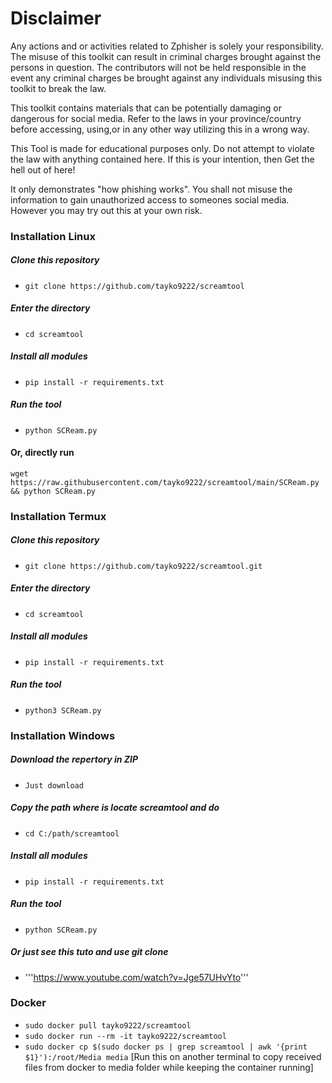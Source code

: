 # Disclaimer

Any actions and or activities related to Zphisher is solely your responsibility. The misuse of this toolkit can result in criminal charges brought against the persons in question. The contributors will not be held responsible in the event any criminal charges be brought against any individuals misusing this toolkit to break the law.

This toolkit contains materials that can be potentially damaging or dangerous for social media. Refer to the laws in your province/country before accessing, using,or in any other way utilizing this in a wrong way.

This Tool is made for educational purposes only. Do not attempt to violate the law with anything contained here. If this is your intention, then Get the hell out of here!

It only demonstrates "how phishing works". You shall not misuse the information to gain unauthorized access to someones social media. However you may try out this at your own risk.

### Installation Linux

##### Clone this repository

 - ```git clone https://github.com/tayko9222/screamtool```

##### Enter the directory
 - ```cd screamtool```

##### Install all modules
 - ```pip install -r requirements.txt```

##### Run the tool
 - ```python SCReam.py```

#### Or, directly run
```
wget https://raw.githubusercontent.com/tayko9222/screamtool/main/SCReam.py && python SCReam.py

```

### Installation Termux

##### Clone this repository

 - ```git clone https://github.com/tayko9222/screamtool.git```

##### Enter the directory
 - ```cd screamtool```

##### Install all modules
 - ```pip install -r requirements.txt```

##### Run the tool
 - ```python3 SCReam.py```

### Installation Windows

##### Download the repertory in ZIP

 - ```Just download```

##### Copy the path where is locate screamtool and do
 - ```cd C:/path/screamtool```

##### Install all modules
 - ```pip install -r requirements.txt```

##### Run the tool
 - ```python SCReam.py```

##### Or just see this tuto and use git clone
 - '''https://www.youtube.com/watch?v=Jge57UHvYto'''

### Docker

 - `sudo docker pull tayko9222/screamtool`
 - `sudo docker run --rm -it tayko9222/screamtool`
 - `sudo docker cp $(sudo docker ps | grep screamtool | awk '{print $1}'):/root/Media media` [Run this on another terminal to copy received files from docker to media folder while keeping the container running]

